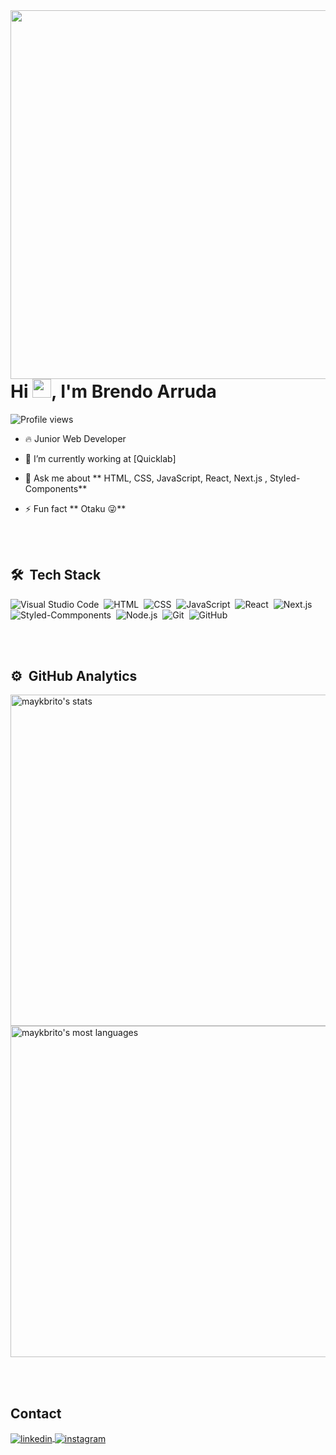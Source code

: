<img align="right" height="590em" src="https://raw.githubusercontent.com/gist/brendoarrudaa/c423f436d667d26f42d44d613d5e1587/raw/3db157b6f96f70aba88a0d1033f21eb1dbee56ba/githubcard.svg"/>
<h1 align="left">Hi <img src="https://raw.githubusercontent.com/kaueMarques/kaueMarques/master/hi.gif" height="30px">, I'm Brendo Arruda</h1>
<p align="left"> <img src="https://komarev.com/ghpvc/?username=brendoarrudaa&color=yellow" alt="Profile views" /> </p>

- 🔥 Junior Web Developer

- 🔭 I’m currently working at [Quicklab]

- 💬 Ask me about ** HTML, CSS, JavaScript, React, Next.js , Styled-Components**

- ⚡ Fun fact ** Otaku 😜**


<br><br>

## 🛠 &nbsp;Tech Stack
![Visual Studio Code](https://img.shields.io/badge/-Visual%20Studio%20Code-05122A?style=flat&logo=visual-studio-code&logoColor=007ACC)&nbsp;
![HTML](https://img.shields.io/badge/-HTML-05122A?style=flat&logo=HTML5)&nbsp;
![CSS](https://img.shields.io/badge/-CSS-05122A?style=flat&logo=CSS3&logoColor=1572B6)&nbsp;
![JavaScript](https://img.shields.io/badge/-JavaScript-05122A?style=flat&logo=javascript)&nbsp;
![React](https://img.shields.io/badge/-React-05122A?style=flat&logo=react)&nbsp;
![Next.js](https://img.shields.io/badge/-Next.js-05122A?style=flat&logo=Next.js)&nbsp;
![Styled-Commponents](https://img.shields.io/badge/-StyledComponents-05122A?style=flat&logo=StyledComponents)&nbsp;
![Node.js](https://img.shields.io/badge/-Node.js-05122A?style=flat&logo=node.js)&nbsp;
![Git](https://img.shields.io/badge/-Git-05122A?style=flat&logo=git)&nbsp;
![GitHub](https://img.shields.io/badge/-GitHub-05122A?style=flat&logo=github)&nbsp;

<br><br>

## ⚙️ &nbsp;GitHub Analytics

<p align="left">
<img width="530em" src="https://github-readme-stats.vercel.app/api?username=brendoarrudaa&show_icons=true&theme=vision-friendly-dark" alt="maykbrito's stats"/>
<img width="530em" src="https://github-readme-stats.vercel.app/api/top-langs/?username=brendoarrudaa&layout=compact&theme=vision-friendly-dark" alt="maykbrito's most languages"/>
</p>

<br><br>

## Contact

<p>

<a href="https://www.linkedin.com/in/brendo-arruda-706773105/" target="_blank">
  <img align="center" src="https://img.shields.io/badge/-brendoarrudaa-05122A?style=flat&logo=linkedin" alt="linkedin"/>
</a>
<a href="https://www.instagram.com/brendoarrudaa/" target="_blank">
 <img align="center" src="https://img.shields.io/badge/-brendoarrudaa-05122A?style=flat&logo=instagram" alt="instagram"/>
</a>

</p>

<!--
Para colocar seus 2 ultimos twitter 
<img width="490em" src="https://github-readme-twitter-gazf.vercel.app/api?id=brendoarrudaa&layout=wide&show_reply=off&show_retweet=off" />


**maykbrito/maykbrito** is a ✨ _special_ ✨ repository because its `README.md` (this file) appears on your GitHub profile.

Here are some ideas to get you started:

- 🔭 I’m currently working on ...
- 🌱 I’m currently learning ...
- 👯 I’m looking to collaborate on ...
- 🤔 I’m looking for help with ...
- 💬 Ask me about ...
- 📫 How to reach me: ...
- 😄 Pronouns: ...
- ⚡ Fun fact: ...
-->
